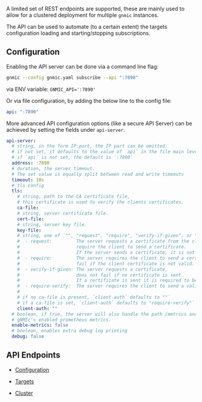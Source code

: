 A limited set of REST endpoints are supported, these are mainly used to allow for a clustered deployment for multiple `gnmic` instances.

The API can be used to automate (to a certain extent) the targets configuration loading and starting/stopping subscriptions.

## Configuration

Enabling the API server can be done via a command line flag:

```bash
gnmic --config gnmic.yaml subscribe --api ":7890"
```

via ENV variable: `GNMIC_API=':7890'`

Or via file configuration, by adding the below line to the config file:

```yaml
api: ":7890"
```

More advanced API configuration options (like a secure API Server)
can be achieved by setting the fields under `api-server`.

```yaml
api-server:
  # string, in the form IP:port, the IP part can be omitted.
  # if not set, it defaults to the value of `api` in the file main level.
  # if `api` is not set, the default is `:7890`
  address: :7890
  # duration, the server timeout.
  # The set value is equally split between read and write timeouts
  timeout: 10s
  # tls config
  tls:
    # string, path to the CA certificate file,
    # this certificate is used to verify the clients certificates.
    ca-file:
    # string, server certificate file.
    cert-file:
    # string, server key file.
    key-file:
    # string, one of `"", "request", "require", "verify-if-given", or "require-verify" 
    #  - request:         The server requests a certificate from the client but does not 
    #                     require the client to send a certificate. 
    #                     If the server sends a certificate, it is not required to be valid.
    #  - require:         The server requires the client to send a certificate and does not 
    #                     fail if the client certificate is not valid.
    #  - verify-if-given: The server requests a certificate, 
    #                     does not fail if no certificate is sent. 
    #                     If a certificate is sent it is required to be valid.
    #  - require-verify:  The server requires the client to send a valid certificate.
    #
    # if no ca-file is present, `client-auth` defaults to ""`
    # if a ca-file is set, `client-auth` defaults to "require-verify"`
    client-auth: ""
  # boolean, if true, the server will also handle the path /metrics and serve 
  # gNMIc's enabled prometheus metrics.
  enable-metrics: false
  # boolean, enables extra debug log printing
  debug: false
```

## API Endpoints

* [Configuration](./configuration.md)

* [Targets](./targets.md)

* [Cluster](./cluster.md)
